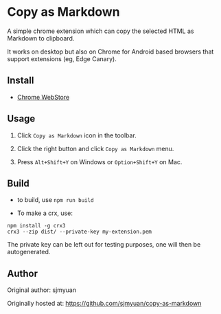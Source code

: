 # Copy as Markdown

A simple chrome extension which can copy the selected HTML as Markdown to clipboard.

It works on desktop but also on Chrome for Android based browsers that support extensions (eg, Edge Canary).

## Install

* [Chrome WebStore](https://chrome.google.com/webstore/detail/copy-as-markdown/pcmnmggfchmeohmflkfocnkackgcnlln?authuser=0&hl=en)

## Usage

1. Click `Copy as Markdown` icon in the toolbar.

2. Click the right button and click `Copy as Markdown` menu.

3. Press `Alt+Shift+Y` on Windows or `Option+Shift+Y` on Mac.

## Build

* to build, use `npm run build`

* To make a crx, use:

```
npm install -g crx3
crx3 --zip dist/ --private-key my-extension.pem
```

The private key can be left out for testing purposes, one will then be autogenerated.

## Author

Original author: sjmyuan

Originally hosted at: https://github.com/sjmyuan/copy-as-markdown

